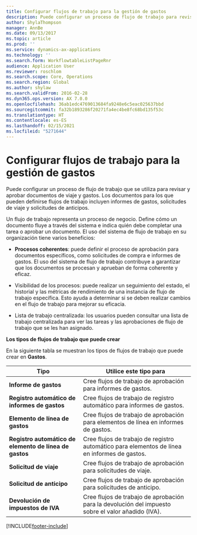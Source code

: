 ```yaml
---
title: Configurar flujos de trabajo para la gestión de gastos
description: Puede configurar un proceso de flujo de trabajo para revisar y aprobar documentos de viaje y gastos.
author: ShylaThompson
manager: AnnBe
ms.date: 09/13/2017
ms.topic: article
ms.prod: ''
ms.service: dynamics-ax-applications
ms.technology: ''
ms.search.form: WorkflowtableListPageRnr
audience: Application User
ms.reviewer: roschlom
ms.search.scope: Core, Operations
ms.search.region: Global
ms.author: shylaw
ms.search.validFrom: 2016-02-28
ms.dyn365.ops.version: AX 7.0.0
ms.openlocfilehash: 36ab1edc4769013684fa9248e6c5eac025637bbd
ms.sourcegitcommit: fa32b1893286f20271fa4ec4be8fc68bd135f53c
ms.translationtype: HT
ms.contentlocale: es-ES
ms.lasthandoff: 02/15/2021
ms.locfileid: "5271644"
---
```

# <a name="set-up-expense-management-workflows"></a>Configurar flujos de trabajo para la gestión de gastos

Puede configurar un proceso de flujo de trabajo que se utiliza para revisar y aprobar documentos de viaje y gastos. Los documentos para los que pueden definirse flujos de trabajo incluyen informes de gastos, solicitudes de viaje y solicitudes de anticipos.

Un flujo de trabajo representa un proceso de negocio. Define cómo un documento fluye a través del sistema e indica quién debe completar una tarea o aprobar un documento. El uso del sistema de flujo de trabajo en su organización tiene varios beneficios:

-   **Procesos coherentes**: puede definir el proceso de aprobación para documentos específicos, como solicitudes de compra e informes de gastos. El uso del sistema de flujo de trabajo contribuye a garantizar que los documentos se procesan y aprueban de forma coherente y eficaz.

-   Visibilidad de los procesos: puede realizar un seguimiento del estado, el historial y las métricas de rendimiento de una instancia de flujo de trabajo específica. Esto ayuda a determinar si se deben realizar cambios en el flujo de trabajo para mejorar su eficacia.

-   Lista de trabajo centralizada: los usuarios pueden consultar una lista de trabajo centralizada para ver las tareas y las aprobaciones de flujo de trabajo que se les han asignado. 

**Los tipos de flujos de trabajo que puede crear**

En la siguiente tabla se muestran los tipos de flujos de trabajo que puede crear en **Gastos**.


|              <strong>Tipo</strong>              |                   <strong>Utilice este tipo para</strong>                   |
|-------------------------------------------------|-----------------------------------------------------------------------|
|         <strong>Informe de gastos</strong>         |            Cree flujos de trabajo de aprobación para informes de gastos.             |
|  <strong>Registro automático de informes de gastos</strong>   |        Cree flujos de trabajo de registro automático para informes de gastos.        |
|       <strong>Elemento de línea de gastos</strong>        |     Cree flujos de trabajo de aprobación para elementos de línea en informes de gastos.      |
| <strong>Registro automático de elemento de línea de gastos</strong> | Cree flujos de trabajo de registro automático para elementos de línea en informes de gastos. |
|       <strong>Solicitud de viaje</strong>       |          Cree flujos de trabajo de aprobación para solicitudes de viaje.           |
|      <strong>Solicitud de anticipo</strong>      |         Cree flujos de trabajo de aprobación para solicitudes de anticipo.          |
|        <strong>Devolución de impuestos de IVA</strong>        | Cree flujos de trabajo de aprobación para la devolución del impuesto sobre el valor añadido (IVA).  |



[!INCLUDE[footer-include](../includes/footer-banner.md)]
